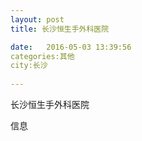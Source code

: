 ```yaml
--- 
layout: post 
title: 长沙恒生手外科医院

date:   2016-05-03 13:39:56 
categories:其他  
city:长沙
  
--- 
```

   
长沙恒生手外科医院

信息

